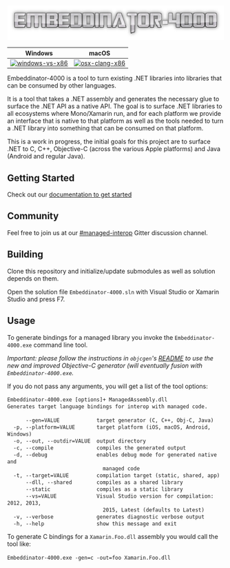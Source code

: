 ![Embeddinator-4000 Logo](e4000-logo.png)

| Windows                   | macOS                       |
|---------------------------|-----------------------------|
| [![windows-vs-x86][1]][2] | [![osx-clang-x86][3]][4]

[1]: https://ci.appveyor.com/api/projects/status/lnmi5dh2ukm1n79o/branch/master?svg=true
[2]: https://ci.appveyor.com/project/tritao/embeddinator-4000/branch/master
[3]: https://travis-ci.org/mono/Embeddinator-4000.svg?branch=master
[4]: https://travis-ci.org/mono/Embeddinator-4000

Embeddinator-4000 is a tool to turn existing .NET libraries into
libraries that can be consumed by other languages.   

It is a tool that takes a .NET assembly and generates the necessary
glue to surface the .NET API as a native API.   The goal is to surface
.NET libraries to all ecosystems where Mono/Xamarin run, and for each
platform we provide an interface that is native to that platform as well
as the tools needed to turn a .NET library into something that can be 
consumed on that platform.

This is a work in progress, the initial goals for this project are to
surface .NET to C, C++, Objective-C (across the various Apple platforms)
and Java (Android and regular Java).

## Getting Started

Check out our [documentation to get started](https://mono.github.io/Embeddinator-4000/)

## Community

Feel free to join us at our [#managed-interop](https://gitter.im/managed-interop) Gitter discussion channel.

## Building

Clone this repository and initialize/update submodules as well as solution depends on them.

Open the solution file `Embeddinator-4000.sln` with Visual Studio or Xamarin Studio and press F7.

## Usage

To generate bindings for a managed library you invoke the `Embeddinator-4000.exe` command line tool.

_Important: please follow the instructions in `objcgen`'s [README](https://github.com/mono/Embeddinator-4000/blob/objc/objcgen/README.md) to use the new and improved Objective-C generator (will eventually fusion with `Embeddinator-4000.exe`._

If you do not pass any arguments, you will get a list of the tool options:

```
Embeddinator-4000.exe [options]+ ManagedAssembly.dll
Generates target language bindings for interop with managed code.

      --gen=VALUE            target generator (C, C++, Obj-C, Java)
  -p, --platform=VALUE       target platform (iOS, macOS, Android, Windows)
  -o, --out, --outdir=VALUE  output directory
  -c, --compile              compiles the generated output
  -d, --debug                enables debug mode for generated native and
                               managed code
  -t, --target=VALUE         compilation target (static, shared, app)
      --dll, --shared        compiles as a shared library
      --static               compiles as a static library
      --vs=VALUE             Visual Studio version for compilation: 2012, 2013,
                               2015, Latest (defaults to Latest)
  -v, --verbose              generates diagnostic verbose output
  -h, --help                 show this message and exit
```

To generate C bindings for a `Xamarin.Foo.dll` assembly you would call
the tool like:

`Embeddinator-4000.exe -gen=c -out=foo Xamarin.Foo.dll`

